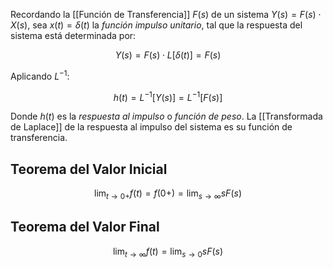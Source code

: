 Recordando la [[Función de Transferencia]] $F(s)$ de un sistema $Y(s)=F(s)\cdot X(s)$, sea $x(t)=\delta(t)$ la *función impulso unitario*, tal que la respuesta del sistema está determinada por:

$$Y(s) = F(s)\cdot L[\delta (t)] = F(s)$$

Aplicando $L^{-1}$:

$$h(t) = L^{-1}[Y(s)] = L^{-1}[F(s)]$$

Donde $h(t)$ es la *respuesta al impulso* o *función de peso*. La [[Transformada de Laplace]] de la respuesta al impulso del sistema es su función de transferencia.

## Teorema del Valor Inicial

$$\lim_{t\rightarrow 0+} f(t) = f(0+) = \lim_{s\rightarrow \infty}s F(s)$$

## Teorema del Valor Final

$$\lim_{t\rightarrow \infty} f(t) = \lim_{s\rightarrow 0} s F(s)$$
